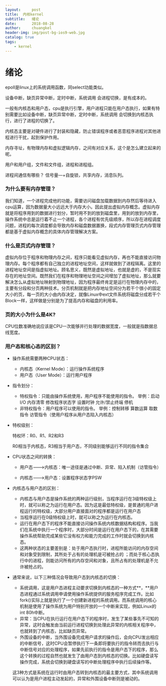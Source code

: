 ```yaml
---
layout:     post
title:	内核kernel
subtitle: 	绪论
date:       2018-08-28
author:     chuangkel
header-img: img/post-bg-ios9-web.jpg
catalog: true
tags:
    - kernel
---
```


# 绪论

epoll是linux上的系统调用函数，同select功能类似。

设备中断，缺页异常中断，定时中断，系统调用 会进程切换，是有成本的。

一般有内核态和用户态，cpu是执行引擎，用户进程只能在用户态执行，如果有特别需要比如设备中断，缺页异常中断，定时中断，系统调用 会切换到内核态执行，进行了进程的切换了。

 内核态主要是对硬件进行了封装和隐藏，防止错误程序或者恶意程序进程对其他进程进行干扰，起到保护作用。 

内存寻址，有物理内存和虚拟逻辑内存，之间有对应关系，这个是怎么建立起来的呢。

用户和用户组，文件和文件组，进程和进程组。

进程间通信有哪些？ 信号量—+自旋锁，共享内存，消息队列。

### 为什么要有内存管理？
我们知道，一个进程完成他的功能，需要访问磁盘加载数据到内存然后等待进入cpu运算，因为数据量大小远远大于内存大小。因此提出虚拟内存概念。虚拟内存就是将程序用到的数据进行划分，暂时用不到的放到磁盘里，用到的放到内存里，操作系统中总是运行着不止一个进程，各个进程有优先级顺序，所以存在进程调度问题，进程的每次调度都会导致内存和磁盘数据置换，段式内存管理页式内存管理都是基于虚拟内存概念的具体内存管理解决方案。

###  什么是页式内存管理？
虚拟内存位于程序和物理内存之间，程序只能看见虚拟内存，再也不能直接访问物理内存。每个程序都有自己独立的进程地址空间，这样就做到了进程隔离。这里的进程地址空间是指虚拟地址。顾名思义，既然是虚拟地址，也就是虚的，不是现实存在的地址空间。既然我们在程序和物理地址空间之间增加了虚拟地址，那么就要解决怎么从虚拟地址映射到物理地址，因为程序最终肯定是运行在物理内存中的，主要有分段和分页两种技术。分页机制就是把内存地址空间分为若干个很小的固定大小的页，每一页的大小由内存决定，就像Linux中ext文件系统将磁盘分成若干个Block一样，这样做是分别是为了提高内存和磁盘的利用率。

### 页的大小为什么是4K?
CPU位数准确地说应该是CPU一次能够并行处理的数据宽度，一般就是指数据总线宽度。

### 用户态和核心态的区别？

* 操作系统需要两种CPU状态：
  * 内核态（Kernel Mode）：运行操作系统程序
  * 用户态（User Mode）：运行用户程序

* 指令划分：
  * 特权指令：只能由操作系统使用，用户程序不能使用的指令。  举例：启动I/O	内存清零	修改程序状态字  设置时钟	允许/禁止终端	停机
  * 非特权指令：用户程序可以使用的指令。  举例：控制转移  算数运算  取数指令   访管指令（使用户程序从用户态陷入内核态）

* 特权级别：

  特权环：R0、R1、R2和R3

  R0相当于内核态，R3相当于用户态，不同级别能够运行不同的指令集合

* CPU状态之间的转换：

  * 用户态--->内核态：唯一途径是通过中断、异常、陷入机制（访管指令）

  * 内核态--->用户态：设置程序状态字PSW

* 内核态与用户态的区别：
  * 内核态与用户态是操作系统的两种运行级别，当程序运行在3级特权级上时，就可以称之为运行在用户态。因为这是最低特权级，是普通的用户进程运行的特权级，大部分用户直接面对的程序都是运行在用户态	
  * 当程序运行在0级特权级上时，就可以称之为运行在内核态。
  * 运行在用户态下的程序不能直接访问操作系统内核数据结构和程序。当我们在系统中执行一个程序时，大部分时间是运行在用户态下的，在其需要操作系统帮助完成某些它没有权力和能力完成的工作时就会切换到内核态。
  * 这两种状态的主要差别是：处于用户态执行时，进程所能访问的内存空间和对象受到限制，其所处于占有的处理机是可被抢占的 ；而处于核心态执行中的进程，则能访问所有的内存空间和对象，且所占有的处理机是不允许被抢占的。

* 通常来说，以下三种情况会导致用户态到内核态的切换：

  * 系统调用，这是用户态进程主动要求切换到内核态的一种方式**，**用户态进程通过系统调用申请使用操作系统提供的服务程序完成工作。比如fork()实际上就是执行了一个创建新进程的系统调用。而系统调用的核心机制是使用了操作系统为用户特别开放的一个中断来实现，例如Linux的int 80h中断。
  * 异常：当CPU在执行运行在用户态下的程序时，发生了某些事先不可知的异常，这时会触发由当前运行进程切换到处理此异常的内核相关程序中，也就转到了内核态，比如缺页异常。
  * 外围设备的中断，当外围设备完成用户请求的操作后，会向CPU发出相应的中断信号，这时CPU会暂停执行下一条即将要执行的指令转而去执行与中断信号对应的处理程序，如果先前执行的指令是用户态下的程序，那么这个转换的过程自然也就发生了由用户态到内核态的切换。比如硬盘读写操作完成，系统会切换到硬盘读写的中断处理程序中执行后续操作等。

  这3种方式是系统在运行时由用户态转到内核态的最主要方式，其中系统调用可以认为是用户进程主动发起的，异常和外围设备中断则是被动的。